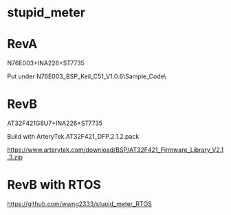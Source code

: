 # stupid_meter
# RevA
N76E003+INA226+ST7735

Put under N76E003_BSP_Keil_C51_V1.0.6\Sample_Code\

# RevB
AT32F421G8U7+INA226+ST7735

Build with ArteryTek.AT32F421_DFP.2.1.2.pack

https://www.arterytek.com/download/BSP/AT32F421_Firmware_Library_V2.1.3.zip

# RevB with RTOS

https://github.com/wwng2333/stupid_meter_RTOS
